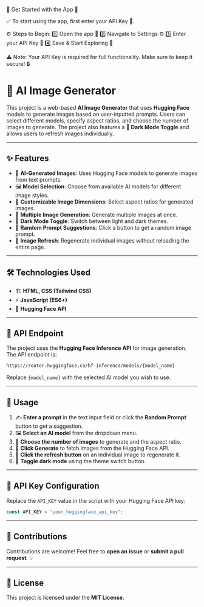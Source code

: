 📢 Get Started with the App 🚀

✅ To start using the app, first enter your API Key 🔑.

⚙️ Steps to Begin:
1️⃣ Open the app 📱
2️⃣ Navigate to Settings ⚙️
3️⃣ Enter your API Key 🔐
4️⃣ Save & Start Exploring 🚀

⚠️ Note: Your API Key is required for full functionality. Make sure to keep it secure! 🔒

# 🌟 AI Image Generator

This project is a web-based **AI Image Generator** that uses **Hugging Face** models to generate images based on user-inputted prompts. Users can select different models, specify aspect ratios, and choose the number of images to generate. The project also features a **🌙 Dark Mode Toggle** and allows users to refresh images individually.

---

## ✨ Features

- 🎨 **AI-Generated Images**: Uses Hugging Face models to generate images from text prompts.
- 🖼️ **Model Selection**: Choose from available AI models for different image styles.
- 📏 **Customizable Image Dimensions**: Select aspect ratios for generated images.
- 🔢 **Multiple Image Generation**: Generate multiple images at once.
- 🌙 **Dark Mode Toggle**: Switch between light and dark themes.
- 🎲 **Random Prompt Suggestions**: Click a button to get a random image prompt.
- 🔄 **Image Refresh**: Regenerate individual images without reloading the entire page.

---

## 🛠️ Technologies Used

- 🏗️ **HTML, CSS (Tailwind CSS)**
- ⚡ **JavaScript (ES6+)**
- 🤗 **Hugging Face API**

---

## 🔗 API Endpoint

The project uses the **Hugging Face Inference API** for image generation. The API endpoint is:

```sh
https://router.huggingface.co/hf-inference/models/{model_name}
```

Replace `{model_name}` with the selected AI model you wish to use.

---

## 🏃 Usage

1. ✍️ **Enter a prompt** in the text input field or click the **Random Prompt** button to get a suggestion.
2. 🖼️ **Select an AI model** from the dropdown menu.
3. 📐 **Choose the number of images** to generate and the aspect ratio.
4. 🎨 **Click Generate** to fetch images from the Hugging Face API.
5. 🔄 **Click the refresh button** on an individual image to regenerate it.
6. 🌙 **Toggle dark mode** using the theme switch button.

---

## 🔑 API Key Configuration

Replace the `API_KEY` value in the script with your Hugging Face API key:

```js
const API_KEY = "your_huggingface_api_key";
```

---

## 🤝 Contributions

Contributions are welcome! Feel free to **open an issue** or **submit a pull request**. 💡

---

## 📜 License

This project is licensed under the **MIT License**.

